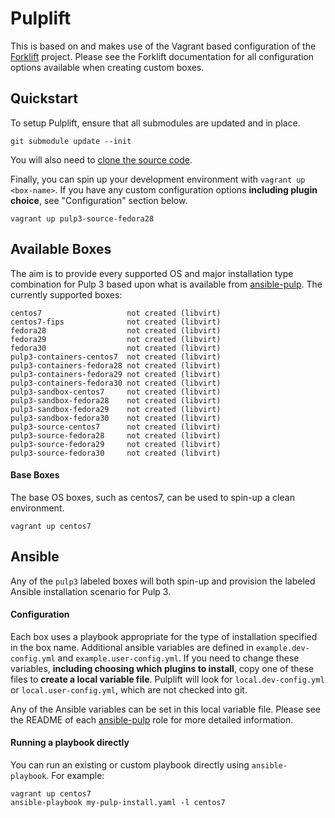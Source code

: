 # Pulplift

This is based on and makes use of the Vagrant based configuration of the
[Forklift](https://github.com/theforeman/forklift) project. Please see the Forklift documentation
for all configuration options available when creating custom boxes.

## Quickstart

To setup Pulplift, ensure that all submodules are updated and in place.

```
git submodule update --init
```

You will also need to [clone the source
code](https://docs.pulpproject.org/en/3.0/nightly/contributing/dev-setup.html#get-the-source).

Finally, you can spin up your development environment with ``vagrant up <box-name>``. If you have
any custom configuration options **including plugin choice**, see "Configuration" section below.

```
vagrant up pulp3-source-fedora28
```

## Available Boxes

The aim is to provide every supported OS and major installation type combination for Pulp 3 based
upon what is available from [ansible-pulp](https://github.com/pulp/ansible-pulp). The currently
supported boxes:

```
centos7                   not created (libvirt)
centos7-fips              not created (libvirt)
fedora28                  not created (libvirt)
fedora29                  not created (libvirt)
fedora30                  not created (libvirt)
pulp3-containers-centos7  not created (libvirt)
pulp3-containers-fedora28 not created (libvirt)
pulp3-containers-fedora29 not created (libvirt)
pulp3-containers-fedora30 not created (libvirt)
pulp3-sandbox-centos7     not created (libvirt)
pulp3-sandbox-fedora28    not created (libvirt)
pulp3-sandbox-fedora29    not created (libvirt)
pulp3-sandbox-fedora30    not created (libvirt)
pulp3-source-centos7      not created (libvirt)
pulp3-source-fedora28     not created (libvirt)
pulp3-source-fedora29     not created (libvirt)
pulp3-source-fedora30     not created (libvirt)
```

#### Base Boxes

The base OS boxes, such as centos7, can be used to spin-up a clean environment.

```
vagrant up centos7
```

## Ansible

Any of the `pulp3` labeled boxes will both spin-up and provision the labeled Ansible installation
scenario for Pulp 3.

#### Configuration

Each box uses a playbook appropriate for the type of installation specified in the box name.
Additional ansible variables are defined in ``example.dev-config.yml`` and
``example.user-config.yml``. If you need to change these variables, **including choosing which
plugins to install**, copy one of these files to **create a local variable file**. Pulplift will
look for ``local.dev-config.yml`` or ``local.user-config.yml``, which are not checked into git.

Any of the Ansible variables can be set in this local variable file. Please see the README of each
[ansible-pulp](https://github.com/pulp/ansible-pulp#pulp-3-ansible-installer) role for more
detailed information.

#### Running a playbook directly

You can run an existing or custom playbook directly using `ansible-playbook`. For example:

```
vagrant up centos7
ansible-playbook my-pulp-install.yaml -l centos7
```
